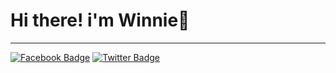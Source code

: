 # Hi there! i'm Winnie👋

---
[![Facebook Badge](https://img.shields.io/badge/Facebook-1877F2?style=for-the-badge&logo=facebook&logoColor=white)](https://www.facebook.com/https://web.facebook.com/winnifredk)
[![Twitter Badge](https://img.shields.io/badge/Twitter-1DA1F2?style=for-the-badge&logo=twitter&logoColor=white)](https://twitter.com/AkuutsangKaze?t=unuPgueZnf3fNfP5JqnRpg&s=09)
<!--
**akuutsang/akuutsang** is a ✨ _special_ ✨ repository because its `README.md` (this file) appears on your GitHub profile.

Here are some ideas to get you started:

- 🔭 I’m currently working on ...
- 🌱 I’m currently learning ...
- 👯 I’m looking to collaborate on ...
- 🤔 I’m looking for help with ...
- 💬 Ask me about ...
- 📫 How to reach me: ...
- 😄 Pronouns: ...
- ⚡ Fun fact: ...
-->
